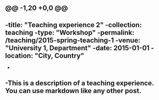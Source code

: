 @@ -1,20 +0,0 @@
----
-title: "Teaching experience 2"
-collection: teaching
-type: "Workshop"
-permalink: /teaching/2015-spring-teaching-1
-venue: "University 1, Department"
-date: 2015-01-01
-location: "City, Country"
----
-
-This is a description of a teaching experience. You can use markdown like any other post.
-
